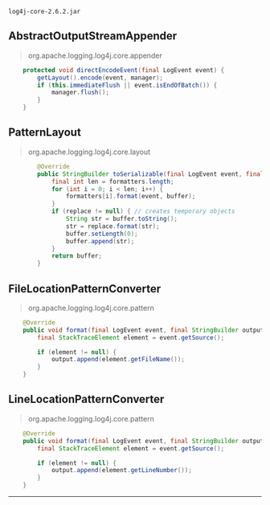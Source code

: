 ```
log4j-core-2.6.2.jar
```

## AbstractOutputStreamAppender

> org.apache.logging.log4j.core.appender

```java
    protected void directEncodeEvent(final LogEvent event) {
        getLayout().encode(event, manager);
        if (this.immediateFlush || event.isEndOfBatch()) {
            manager.flush();
        }
    }
```

## PatternLayout

> org.apache.logging.log4j.core.layout

```java
        @Override
        public StringBuilder toSerializable(final LogEvent event, final StringBuilder buffer) {
            final int len = formatters.length;
            for (int i = 0; i < len; i++) {
                formatters[i].format(event, buffer);
            }
            if (replace != null) { // creates temporary objects
                String str = buffer.toString();
                str = replace.format(str);
                buffer.setLength(0);
                buffer.append(str);
            }
            return buffer;
        }
```

## FileLocationPatternConverter

> org.apache.logging.log4j.core.pattern

```java
    @Override
    public void format(final LogEvent event, final StringBuilder output) {
        final StackTraceElement element = event.getSource();

        if (element != null) {
            output.append(element.getFileName());
        }
    }
```

## LineLocationPatternConverter

> org.apache.logging.log4j.core.pattern

```java
    @Override
    public void format(final LogEvent event, final StringBuilder output) {
        final StackTraceElement element = event.getSource();

        if (element != null) {
            output.append(element.getLineNumber());
        }
    }
```

---
